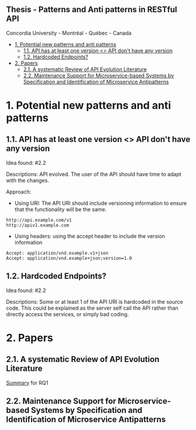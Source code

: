 Thesis - Patterns and Anti patterns in RESTful API
---

Concordia University - Montréal - Québec - Canada

<!-- TOC -->

- [1. Potential new patterns and anti patterns](#1-potential-new-patterns-and-anti-patterns)
    - [1.1. API has at least one version <> API don't have any version](#11-api-has-at-least-one-version--api-dont-have-any-version)
    - [1.2. Hardcoded Endpoints?](#12-hardcoded-endpoints)
- [2. Papers](#2-papers)
    - [2.1. A systematic Review of API Evolution Literature](#21-a-systematic-review-of-api-evolution-literature)
    - [2.2. Maintenance Support for Microservice-based Systems by Specification and Identification of Microservice Antipatterns](#22-maintenance-support-for-microservice-based-systems-by-specification-and-identification-of-microservice-antipatterns)

<!-- /TOC -->

# 1. Potential new patterns and anti patterns
<a id="markdown-potential-new-patterns-and-anti-patterns" name="potential-new-patterns-and-anti-patterns"></a>

## 1.1. API has at least one version <> API don't have any version
<a id="markdown-api-has-at-least-one-version-%3C%3E-api-don't-have-any-version" name="api-has-at-least-one-version-%3C%3E-api-don't-have-any-version"></a>

Idea found: #2.2

Descriptions: API evolved. The user of the API should have time to adapt with the changes.

Approach:

* Using URI: The API URI should include versioning information to ensure that the functionality will be the same.

```
http://api.example.com/v1
http://apiv1.example.com
```

* Using headers: using the accept header to include the version information

```
Accept: application/vnd.example.v1+json
Accept: application/vnd.example+json;version=1.0
```

## 1.2. Hardcoded Endpoints?
<a id="markdown-hardcoded-endpoints%3F" name="hardcoded-endpoints%3F"></a>

Idea found: #2.2

Descriptions: Some or at least 1 of the API URI is hardcoded in the source code. This could be explained as the server self call the API rather than directly access the services, or simply bad coding.

# 2. Papers
<a id="markdown-papers" name="papers"></a>

## 2.1. A systematic Review of API Evolution Literature
<a id="markdown-a-systematic-review-of-api-evolution-literature" name="a-systematic-review-of-api-evolution-literature"></a>

[Summary](topics/out/api_evo_lit_review_rq1.png) for RQ1

## 2.2. Maintenance Support for Microservice-based Systems by Specification and Identification of Microservice Antipatterns
<a id="markdown-maintenance-support-for-microservice-based-systems-by-specification-and-identification-of-microservice-antipatterns" name="maintenance-support-for-microservice-based-systems-by-specification-and-identification-of-microservice-antipatterns"></a>

